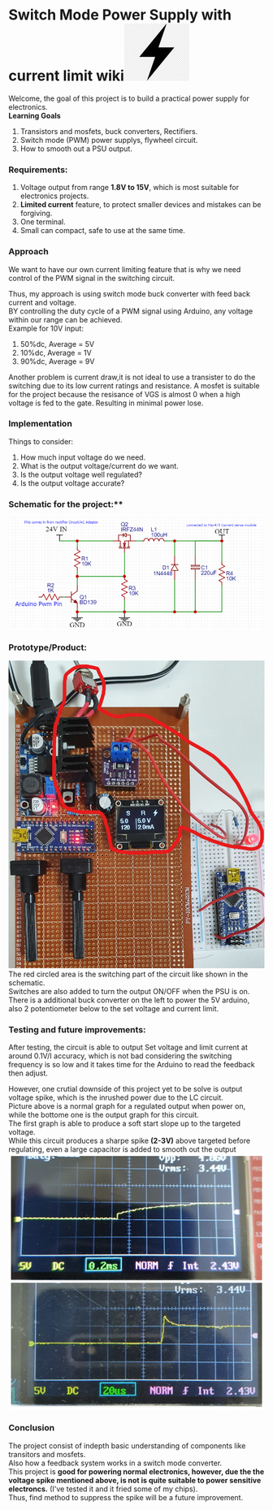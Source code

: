 # **Switch Mode Power Supply with current limit wiki**![](Images/Power.jpg)  
Welcome, the goal of this project is to build a practical power supply for electronics.<br/>
**Learning Goals**
1. Transistors and mosfets, buck converters, Rectifiers.
2. Switch mode (PWM) power supplys, flywheel circuit.
3. How to smooth out a PSU output.
### Requirements:
1. Voltage output from range **1.8V to 15V**, which is most suitable for electronics projects.
2. **Limited current** feature, to protect smaller devices and mistakes can be forgiving.
3. One terminal.
4. Small can compact, safe to use at the same time.

### Approach
We want to have our own current limiting feature that is why we need control of the PWM signal in the switching circuit.

Thus, my approach is using switch mode buck converter with feed back current and voltage.<br/>
BY controlling the duty cycle of a PWM signal using Arduino, any voltage within our range can be achieved.<br />
Example for 10V input:
1. 50%dc, Average = 5V 
2. 10%dc, Average = 1V
3. 90%dc, Average = 9V<br/>

Another problem is current draw,it is not ideal to use a transister to do the switching due to its low current ratings and resistance.
A mosfet is suitable for the project because the resisance of VGS is almost 0 when a high voltage is fed to the gate.
Resulting in minimal power lose.

### Implementation
Things to consider:
1. How much input voltage do we need.
2. What is the output voltage/current do we want.
3. Is the output voltage well regulated?
4. Is the output voltage accurate?

### Schematic for the project:** <br/>
![](Images/Schematic.jpg)
### Prototype/Product:<br/>
![](Images/Product2.jpg)
The red circled area is the switching part of the circuit like shown in the schematic. <br/>
Switches are also added to turn the output ON/OFF when the PSU is on.<br/>
There is a additional buck converter on the left to power the 5V arduino, also 2 potentiometer below to the set voltage and current limit.<br/>
### Testing and future improvements:<br/>
After testing, the circuit is able to output Set voltage and limit current at around 0.1V/I accuracy, which is not bad considering the switching frequency is so low and it takes time for the Arduino to read the feedback then adjust.<br/>

However, one crutial downside of this project yet to be solve is output voltage spike, which is the inrushed power due to the LC circuit.<br/>
Picture above is a normal graph for a regulated output when power on, while the bottome one is the output graph for this circuit.<br/>
The first graph is able to produce a soft start slope up to the targeted voltage.<br/>
While this circuit produces a sharpe spike **(2-3V)** above targeted before regulating, even a large capacitor is added to smooth out the output<br/>
![](Images/Result.jpg)<br/>

### Conclusion
The project consist of indepth basic understanding of components like transitors and mosfets.<br/>
Also how a feedback system works in a switch mode converter.<br/>
This project is **good for powering normal electronics, however, due the the voltage spike mentioned above, is not is quite suitable to power sensitive electroncs.** (I've tested it and it fried some of my chips).<br/>
Thus, find method to suppress the spike will be a future improvement.<br/>



